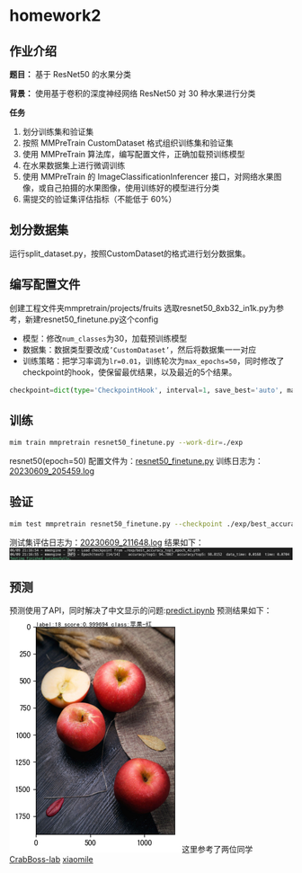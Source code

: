 # homework2
## 作业介绍
**题目：** 基于 ResNet50 的水果分类

**背景：** 使用基于卷积的深度神经网络 ResNet50 对 30 种水果进行分类

**任务**

1. 划分训练集和验证集
2. 按照 MMPreTrain CustomDataset 格式组织训练集和验证集
3. 使用 MMPreTrain 算法库，编写配置文件，正确加载预训练模型
4. 在水果数据集上进行微调训练
5. 使用 MMPreTrain 的 ImageClassificationInferencer 接口，对网络水果图像，或自己拍摄的水果图像，使用训练好的模型进行分类
6. 需提交的验证集评估指标（不能低于 60%）

## 划分数据集
运行split_dataset.py，按照CustomDataset的格式进行划分数据集。

## 编写配置文件
创建工程文件夹mmpretrain/projects/fruits
选取resnet50_8xb32_in1k.py为参考，新建resnet50_finetune.py这个config
- 模型：修改`num_classes`为30，加载预训练模型
- 数据集：数据类型要改成`’CustomDataset’`，然后将数据集一一对应
- 训练策略：把学习率调为`lr=0.01`，训练轮次为`max_epochs=50`，同时修改了checkpoint的hook，使保留最优结果，以及最近的5个结果。
```python
checkpoint=dict(type='CheckpointHook', interval=1, save_best='auto', max_keep_ckpts=5),
```

## 训练
```bash
mim train mmpretrain resnet50_finetune.py --work-dir=./exp
```
resnet50(epoch=50)
配置文件为：[resnet50_finetune.py](resnet50_finetune.py)
训练日志为：[20230609_205459.log](20230609_205459.log)

## 验证
```bash
mim test mmpretrain resnet50_finetune.py --checkpoint ./exp/best_accuracy_top1_epoch_42.pth 
```
测试集评估日志为：[20230609_211648.log](20230609_211648.log)
结果如下：
![img](test.png)

## 预测
预测使用了API，同时解决了中文显示的问题:[predict.ipynb](predict.ipynb)
预测结果如下：
![img](predict-apple.png)
这里参考了两位同学
[CrabBoss-lab](https://github.com/CrabBoss-lab/openmmlab-Camp/blob/master/02-mmpretrain-task/05%E9%A2%84%E6%B5%8B.ipynb)
[xiaomile](https://github.com/xiaomile/Openmmlab-AI-Camp-2th/blob/main/%E4%BD%9C%E4%B8%9A2/testpic.py)